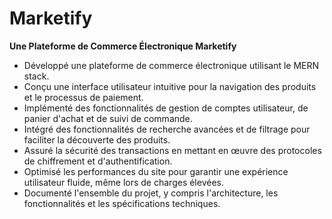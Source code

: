 # Marketify
**Une Plateforme de Commerce Électronique Marketify**
- Développé une plateforme de commerce électronique utilisant le MERN stack.
- Conçu une interface utilisateur intuitive pour la navigation des produits et le processus de paiement.
- Implémenté des fonctionnalités de gestion de comptes utilisateur, de panier d'achat et de suivi de commande.
- Intégré des fonctionnalités de recherche avancées et de filtrage pour faciliter la découverte des produits.
- Assuré la sécurité des transactions en mettant en œuvre des protocoles de chiffrement et d'authentification.
- Optimisé les performances du site pour garantir une expérience utilisateur fluide, même lors de charges élevées.
- Documenté l'ensemble du projet, y compris l'architecture, les fonctionnalités et les spécifications techniques.
